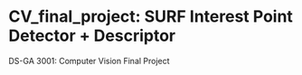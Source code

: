 # CV_final_project: SURF Interest Point Detector + Descriptor
DS-GA 3001: Computer Vision Final Project
